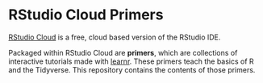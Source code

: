 # RStudio Cloud Primers

[RStudio Cloud](http://rstudio.cloud) is a free, cloud based version of the RStudio IDE.

Packaged within RStudio Cloud are **primers**, which are collections of interactive tutorials made with [learnr](https://rstudio.github.io/learnr/). These primers teach the basics of R and the Tidyverse. This repository contains the contents of those primers.

